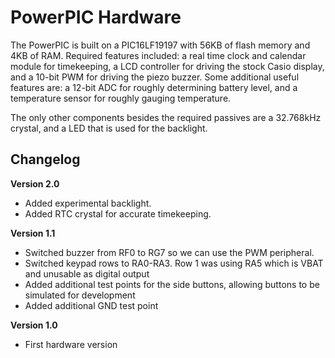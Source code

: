 # PowerPIC Hardware

The PowerPIC is built on a PIC16LF19197 with 56KB of flash memory and 4KB of RAM.
Required features included: a real time clock and calendar module for timekeeping,
a LCD controller for driving the stock Casio display, and a 10-bit PWM for driving
the piezo buzzer. Some additional useful features are: a 12-bit ADC for roughly
determining battery level, and a temperature sensor for roughly gauging temperature.

The only other components besides the required passives are a 32.768kHz crystal,
and a LED that is used for the backlight.


## Changelog

**Version 2.0**
- Added experimental backlight.
- Added RTC crystal for accurate timekeeping.

**Version 1.1**
- Switched buzzer from RF0 to RG7 so we can use the PWM peripheral.
- Switched keypad rows to RA0-RA3. Row 1 was using RA5 which is VBAT and unusable as digital output
- Added additional test points for the side buttons, allowing buttons to be simulated for development
- Added additional GND test point

**Version 1.0**
 - First hardware version
